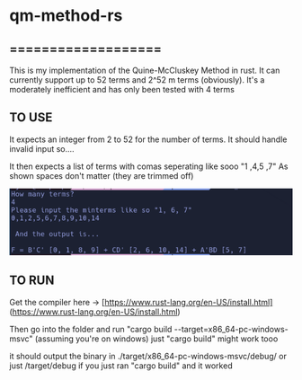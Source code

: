 # qm-method-rs
===================
----------

This is my implementation of the Quine-McCluskey Method in rust. It can currently support up to 52 terms and 2^52 m terms (obviously). It's a moderately inefficient and has only been tested with 4 terms

## TO USE
It expects an integer from 2 to 52 for the number of terms. It should handle invalid input so....

It then expects a list of terms with comas seperating like sooo "1 ,4,5  ,7" As shown spaces don't matter
(they are trimmed off)

![alt text](https://github.com/OneMoreByte/qm-method-rs/blob/master/expected-input.png "An example run")


## TO RUN

Get the compiler here -> [https://www.rust-lang.org/en-US/install.html] (https://www.rust-lang.org/en-US/install.html)

Then go into the folder and run "cargo build --target=x86_64-pc-windows-msvc" (assuming you're on windows)
just "cargo build" might work tooo

it should output the binary in ./target/x86_64-pc-windows-msvc/debug/ or just /target/debug if you just ran "cargo build" and it worked

